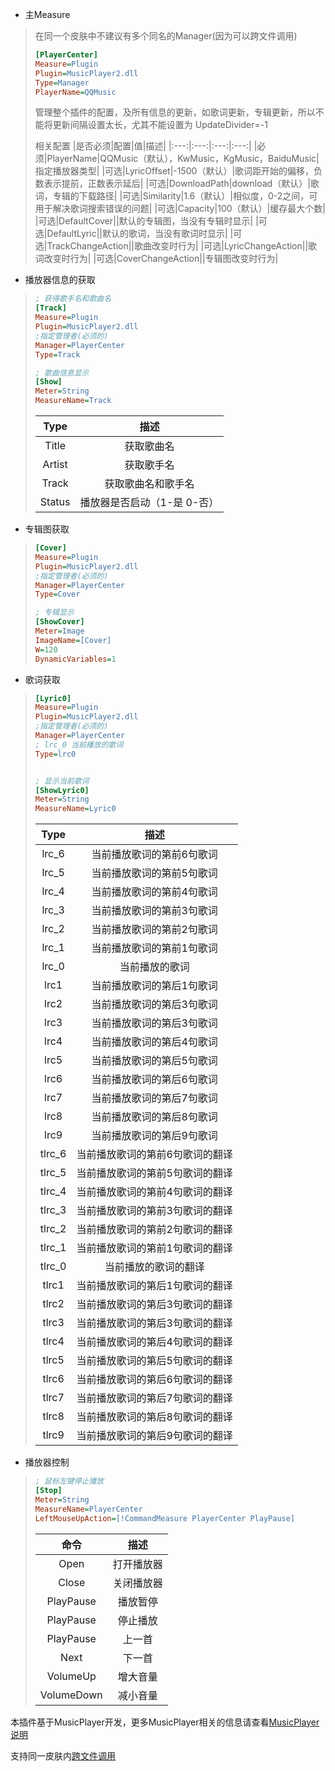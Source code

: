 
* 主Measure
>在同一个皮肤中不建议有多个同名的Manager(因为可以跨文件调用)
>```ini
>[PlayerCenter]
>Measure=Plugin
>Plugin=MusicPlayer2.dll
>Type=Manager
>PlayerName=QQMusic
>```
>
>管理整个插件的配置，及所有信息的更新，如歌词更新，专辑更新，所以不能将更新间隔设置太长，尤其不能设置为 UpdateDivider=-1
>
>相关配置
>|是否必须|配置|值|描述|
>|:---:|:---:|:---:|:---:|
>|必须|PlayerName|QQMusic（默认），KwMusic，KgMusic，BaiduMusic|指定播放器类型|
>|可选|LyricOffset|-1500（默认）|歌词距开始的偏移，负数表示提前，正数表示延后|
>|可选|DownloadPath|download（默认）|歌词，专辑的下载路径|
>|可选|Similarity|1.6（默认）|相似度，0-2之间，可用于解决歌词搜索错误的问题|
>|可选|Capacity|100（默认）|缓存最大个数|
>|可选|DefaultCover||默认的专辑图，当没有专辑时显示|
>|可选|DefaultLyric||默认的歌词，当没有歌词时显示|
>|可选|TrackChangeAction||歌曲改变时行为|
>|可选|LyricChangeAction||歌词改变时行为|
>|可选|CoverChangeAction||专辑图改变时行为|



* 播放器信息的获取
>```ini
>; 获得歌手名和歌曲名
>[Track]
>Measure=Plugin
>Plugin=MusicPlayer2.dll
>;指定管理者(必须的)
>Manager=PlayerCenter
>Type=Track
>
>; 歌曲信息显示
>[Show]
>Meter=String
>MeasureName=Track
>```
>
>|Type|描述|
>|:---:|:---:|
>|Title|获取歌曲名|
>|Artist|获取歌手名|
>|Track|获取歌曲名和歌手名|
>|Status|播放器是否启动（1-是 0-否）|




* 专辑图获取
>```ini
>[Cover]
>Measure=Plugin
>Plugin=MusicPlayer2.dll
>;指定管理者(必须的)
>Manager=PlayerCenter
>Type=Cover
>
>; 专辑显示
>[ShowCover]
>Meter=Image
>ImageName=[Cover]
>W=120
>DynamicVariables=1
>```




* 歌词获取
>```ini
>[Lyric0]
>Measure=Plugin
>Plugin=MusicPlayer2.dll
>;指定管理者(必须的)
>Manager=PlayerCenter
>; lrc_0 当前播放的歌词
>Type=lrc0
>
>
>; 显示当前歌词
>[ShowLyric0]
>Meter=String
>MeasureName=Lyric0
>```
>|Type|描述|
>|:---:|:---:|
>|lrc_6|当前播放歌词的第前6句歌词|
>|lrc_5|当前播放歌词的第前5句歌词|
>|lrc_4|当前播放歌词的第前4句歌词|
>|lrc_3|当前播放歌词的第前3句歌词|
>|lrc_2|当前播放歌词的第前2句歌词|
>|lrc_1|当前播放歌词的第前1句歌词|
>|lrc_0|当前播放的歌词|
>|lrc1|当前播放歌词的第后1句歌词|
>|lrc2|当前播放歌词的第后3句歌词|
>|lrc3|当前播放歌词的第后3句歌词|
>|lrc4|当前播放歌词的第后4句歌词|
>|lrc5|当前播放歌词的第后5句歌词|
>|lrc6|当前播放歌词的第后6句歌词|
>|lrc7|当前播放歌词的第后7句歌词|
>|lrc8|当前播放歌词的第后8句歌词|
>|lrc9|当前播放歌词的第后9句歌词|
>|tlrc_6|当前播放歌词的第前6句歌词的翻译|
>|tlrc_5|当前播放歌词的第前5句歌词的翻译|
>|tlrc_4|当前播放歌词的第前4句歌词的翻译|
>|tlrc_3|当前播放歌词的第前3句歌词的翻译|
>|tlrc_2|当前播放歌词的第前2句歌词的翻译|
>|tlrc_1|当前播放歌词的第前1句歌词的翻译|
>|tlrc_0|当前播放的歌词的翻译|
>|tlrc1|当前播放歌词的第后1句歌词的翻译|
>|tlrc2|当前播放歌词的第后3句歌词的翻译|
>|tlrc3|当前播放歌词的第后3句歌词的翻译|
>|tlrc4|当前播放歌词的第后4句歌词的翻译|
>|tlrc5|当前播放歌词的第后5句歌词的翻译|
>|tlrc6|当前播放歌词的第后6句歌词的翻译|
>|tlrc7|当前播放歌词的第后7句歌词的翻译|
>|tlrc8|当前播放歌词的第后8句歌词的翻译|
>|tlrc9|当前播放歌词的第后9句歌词的翻译|





* 播放器控制
>```ini
>; 鼠标左键停止播放
>[Stop]
>Meter=String
>MeasureName=PlayerCenter
>LeftMouseUpAction=[!CommandMeasure PlayerCenter PlayPause]
>```
>|命令|描述|
>|:---:|:---:|
>|Open|打开播放器|
>|Close|关闭播放器|
>|PlayPause|播放暂停|
>|PlayPause|停止播放|
>|PlayPause|上一首|
>|Next|下一首|
>|VolumeUp|增大音量|
>|VolumeDown|减小音量|
>
本插件基于MusicPlayer开发，更多MusicPlayer相关的信息请查看[MusicPlayer说明](https://github.com/df32/Rainmeter_Plugins/blob/master/Doc/MusicPlayer_1.2.txt)

支持同一皮肤内[跨文件调用](./跨文件)